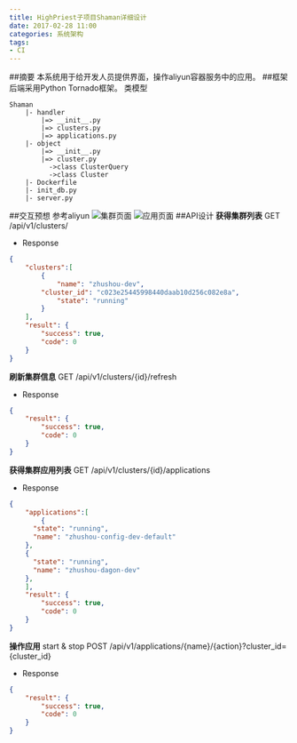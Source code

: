 ```yaml
---
title: HighPriest子项目Shaman详细设计
date: 2017-02-28 11:00
categories: 系统架构
tags:
- CI
---
```


##摘要
本系统用于给开发人员提供界面，操作aliyun容器服务中的应用。
##框架
后端采用Python Tornado框架。
类模型
```
Shaman
    |- handler
        |=> __init__.py
        |=> clusters.py
        |=> applications.py
    |- object
        |=> __init__.py
        |=> cluster.py
          ->class ClusterQuery
          ->class Cluster
    |- Dockerfile
    |- init_db.py
    |- server.py
```
##交互预想
参考aliyun
![集群页面](/media/aliyun_cs_clusters_ui.png)
![应用页面](/media/aliyun_cs_applications_ui.png)
##API设计
**获得集群列表**
GET /api/v1/clusters/
* Response
```json
{
	"clusters":[
		{
			"name": "zhushou-dev",
  		"cluster_id": "c023e25445998440daab10d256c082e8a",
			"state": "running"
		}
	],
	"result": {
		"success": true,
		"code": 0
	}
}
```

**刷新集群信息**
GET /api/v1/clusters/{id}/refresh
* Response
```json
{
	"result": {
		"success": true,
		"code": 0
	}
}
```

**获得集群应用列表**
GET /api/v1/clusters/{id}/applications
* Response
```json
{
	"applications":[
		{
      "state": "running",
      "name": "zhushou-config-dev-default"
    },
    {
      "state": "running",
      "name": "zhushou-dagon-dev"
    },
	],
	"result": {
		"success": true,
		"code": 0
	}
}
```

**操作应用** start & stop
POST /api/v1/applications/{name}/{action}?cluster_id={cluster_id}

* Response
```json
{
	"result": {
		"success": true,
		"code": 0
	}
}
```
